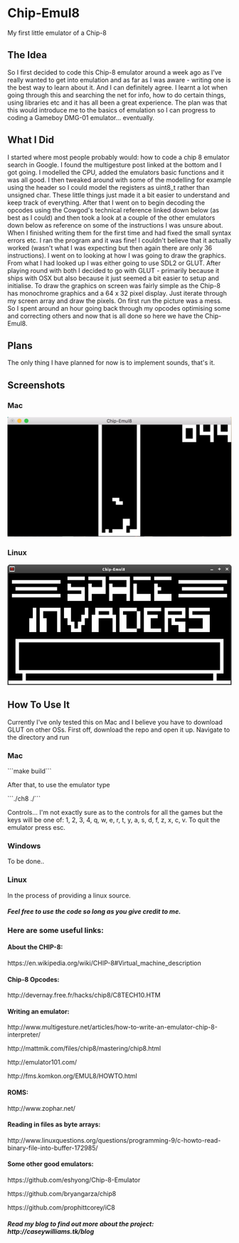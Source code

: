 # Chip-Emul8
<p>My first little emulator of a Chip-8<p>


<h2>The Idea</h2>
<p>So I first decided to code this Chip-8 emulator around a week ago as I've really wanted to get into emulation and as far as I was aware - writing one is the best way to learn about it. And I can definitely agree. I learnt a lot when going through this and searching the net for info, how to do certain things, using libraries etc and it has all been a great experience. The plan was that this would introduce me to the basics of emulation so I can progress to coding a Gameboy DMG-01 emulator... eventually.</p>

<h2>What I Did</h2>
<p>I started where most people probably would: how to code a chip 8 emulator search in Google. I found the multigesture post linked at the bottom and I got going. I modelled the CPU, added the emulators basic functions and it was all good. I then tweaked around with some of the modelling for example using the <stdint.h> header so I could model the registers as uint8_t rather than unsigned char. These little things just made it a bit easier to understand and keep track of everything. After that I went on to begin decoding the opcodes using the Cowgod's technical reference linked down below (as best as I could) and then took a look at a couple of the other emulators down below as reference on some of the instructions I was unsure about. When I finished writing them for the first time and had fixed the small syntax errors etc. I ran the program and it was fine! I couldn't believe that it actually worked (wasn't what I was expecting but then again there are only 36 instructions). I went on to looking at how I was going to draw the graphics. From what I had looked up I was either going to use SDL2 or GLUT. After playing round with both I decided to go with GLUT - primarily because it ships with OSX but also because it just seemed a bit easier to setup and initialise. To draw the graphics on screen was fairly simple as the Chip-8 has monochrome graphics and a 64 x 32 pixel display. Just iterate through my screen array and draw the pixels. On first run the picture was a mess. So I spent around an hour going back through my opcodes optimising some and correcting others and now that is all done so here we have the Chip-Emul8.</p>

<h2>Plans</h2>
<p>The only thing I have planned for now is to implement sounds, that's it.</p>


<h2>Screenshots</h2>
<h3>Mac</h3>
<img src="Screenshots/Pong-Chip8 Mac.png"/>

<h3>Linux</h3>
<img src="Screenshots/linux-screenshot.png"/>

<h2>How To Use It</h2>
<p>Currently I've only tested this on Mac and I believe you have to download GLUT on other OSs. First off, download the repo and open it up. Navigate to the directory and run</p>
<h3>Mac</h3>
```make build```
<p>After that, to use the emulator type</p>
```./ch8 ./<path to your chip8 rom>```
<p>Controls... I'm not exactly sure as to the controls for all the games but the keys will be one of: 1, 2, 3, 4, q, w, e, r, t, y, a, s, d, f, z, x, c, v. To quit the emulator press esc.</p>

<h3>Windows</h3>
<p>To be done..</p>

<h3>Linux</h3>
<p>In the process of providing a linux source.</p>

<h5>Feel free to use the code so long as you give credit to me.</h5>

<h3>Here are some useful links:</h3>

<h4>About the CHIP-8:</h4> 
<p>https://en.wikipedia.org/wiki/CHIP-8#Virtual_machine_description</p>

<h4>Chip-8 Opcodes:</h4>
<p>http://devernay.free.fr/hacks/chip8/C8TECH10.HTM</p>

<h4>Writing an emulator:</h4>
<p>http://www.multigesture.net/articles/how-to-write-an-emulator-chip-8-interpreter/</p>
<p>http://mattmik.com/files/chip8/mastering/chip8.html</p>
<p>http://emulator101.com/</p>
<p>http://fms.komkon.org/EMUL8/HOWTO.html</p>

<h4>ROMS:</h4>
<p>http://www.zophar.net/</p>

<h4>Reading in files as byte arrays:</h4>
<p>http://www.linuxquestions.org/questions/programming-9/c-howto-read-binary-file-into-buffer-172985/</p>

<h4>Some other good emulators:</h4>
<p>https://github.com/eshyong/Chip-8-Emulator</p>
<p>https://github.com/bryangarza/chip8</p>
<p>https://github.com/prophittcorey/iC8</p>

<h5>Read my blog to find out more about the project: http://caseywilliams.tk/blog</h5>
